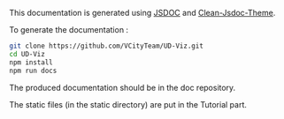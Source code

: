 This documentation is generated using [JSDOC](https://jsdoc.app/) and [Clean-Jsdoc-Theme](https://github.com/ankitskvmdam/clean-jsdoc-theme).

To generate the documentation : 

```bash
git clone https://github.com/VCityTeam/UD-Viz.git
cd UD-Viz
npm install
npm run docs
```

The produced documentation should be in the doc repository.

The static files (in the static directory) are put in the Tutorial part.

<script>window.onload = function() {
    location.href = "./html/index.html";
}</script>
